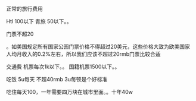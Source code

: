 正常的旅行费用


Htl  100以下  青旅 50以下。。

门票不超20



。如美国规定所有国家公园门票价格不得超过20美元，这些价格大致为欧美国家人均月收入的0.2%左右，所以我们应该不超过20rmb门票比较合适

交通费  机票每次1k以下。。 
国籍机票1500以下。。

吃饭 5u每天  不超40rmb
3u每顿是个好标准

吃住每天100，一年需要四万块在城市里面。。十年40w
